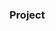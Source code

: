 ### Project












































































































































































































         









        





 































